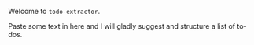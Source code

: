 Welcome to `todo-extractor`.

Paste some text in here and I will gladly suggest and structure a list of to-dos.